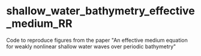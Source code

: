 # shallow_water_bathymetry_effective_medium_RR
Code to reproduce figures from the paper "An effective medium equation for weakly nonlinear shallow water waves over periodic bathymetry"
